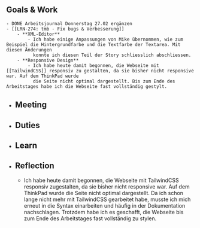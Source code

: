 ## Goals & Work
	- DONE Arbeitsjournal Donnerstag 27.02 ergänzen
	- [[LRN-274: tmb - Fix bugs & Verbesserung]]
		- **XML-Editor**
			- Ich habe einige Anpassungen von Mike übernommen, wie zum Beispiel die Hintergrundfarbe und die Textfarbe der Textarea. Mit diesen Änderungen 
			  konnte ich diesen Teil der Story schliesslich abschliessen.
		- **Responsive Design**
			- Ich habe heute damit begonnen, die Webseite mit [[TailwindCSS]] responsiv zu gestalten, da sie bisher nicht responsive war. Auf dem ThinkPad wurde 
			  die Seite nicht optimal dargestellt. Bis zum Ende des Arbeitstages habe ich die Webseite fast vollständig gestylt.
- ## Meeting
- ## Duties
- ## Learn
- ## Reflection
	- Ich habe heute damit begonnen, die Webseite mit TailwindCSS responsiv zugestalten, da sie bisher nicht responsive war. Auf dem ThinkPad wurde 
	  die Seite nicht optimal dargestellt. Da ich schon lange nicht mehr mit TailwindCSS gearbeitet habe, musste ich mich erneut in die Syntax 
	  einarbeiten und häufig in der Dokumentation nachschlagen. Trotzdem habe ich es geschafft, die Webseite bis zum Ende des Arbeitstages fast 
	  vollständig zu stylen.